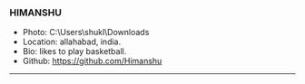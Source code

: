 ### HIMANSHU
- Photo: C:\Users\shukl\Downloads
- Location: allahabad, india.
- Bio: likes to play basketball.
- Github: https://github.com/Himanshu
***
